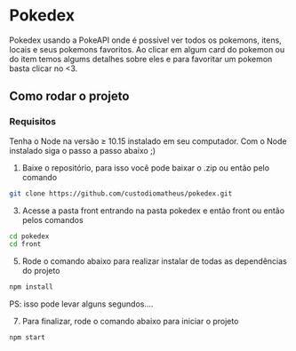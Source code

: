# Pokedex
Pokedex usando a PokeAPI onde é possível ver todos os pokemons, itens, locais e seus pokemons favoritos.
Ao clicar em algum card do pokemon ou do item temos algums detalhes sobre eles e para favoritar um pokemon basta clicar no <3.


## Como rodar o projeto

### Requisitos
Tenha o Node na versão ≥ 10.15 instalado em seu computador.
Com o Node instalado siga o passo a passo abaixo ;)

1. Baixe o repositório, para isso você pode baixar o .zip ou então pelo comando
```bash
git clone https://github.com/custodiomatheus/pokedex.git
```

3. Acesse a pasta front entrando na pasta pokedex e então front ou então pelos comandos
```bash
cd pokedex
cd front
```

5. Rode o comando abaixo para realizar instalar de todas as dependências do projeto
```bash
npm install
```
PS: isso pode levar alguns segundos....

7. Para finalizar, rode o comando abaixo para iniciar o projeto
```bash
npm start
```
